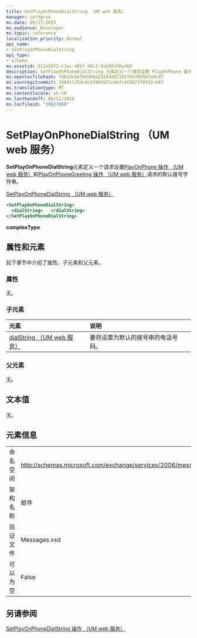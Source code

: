 ```yaml
---
title: SetPlayOnPhoneDialString （UM web 服务）
manager: sethgros
ms.date: 09/17/2015
ms.audience: Developer
ms.topic: reference
localization_priority: Normal
api_name:
- SetPlayOnPhoneDialString
api_type:
- schema
ms.assetid: 513a5072-c3ac-405f-98c2-0ab982d0a360
description: SetPlayOnPhoneDialString 元素定义一个请求设置 PlayOnPhone 操作 （UM web 服务） 的默认拨号字符串和 PlayOnPhoneGreeting 操作 （UM web 服务） 请求。
ms.openlocfilehash: fd82dc6ef0dd90a2318da93191f657005b7a5c87
ms.sourcegitcommit: 34041125dc8c5f993b21cebfc4f8b72f0fd2cb6f
ms.translationtype: MT
ms.contentlocale: zh-CN
ms.lasthandoff: 06/11/2018
ms.locfileid: "19827450"
---
```

# <a name="setplayonphonedialstring-um-web-service"></a>SetPlayOnPhoneDialString （UM web 服务）

**SetPlayOnPhoneDialString**元素定义一个请求设置[PlayOnPhone 操作 （UM web 服务）](playonphone-operation-um-web-service.md)和[PlayOnPhoneGreeting 操作 （UM web 服务）](playonphonegreeting-operation-um-web-service.md)请求的默认拨号字符串。 
  
[SetPlayOnPhoneDialString （UM web 服务）](setplayonphonedialstring-um-web-service.md)
  
```xml
<SetPlayOnPhoneDialString>
  <dialString>   </dialString>
</SetPlayOnPhoneDialString>
```

 **complexType**
## <a name="attributes-and-elements"></a>属性和元素

如下章节中介绍了属性、子元素和父元素。
  
### <a name="attributes"></a>属性

无。
  
### <a name="child-elements"></a>子元素

|**元素**|**说明**|
|:-----|:-----|
|[dialString （UM web 服务）](dialstring-um-web-service.md) <br/> |要将设置为默认的拨号串的电话号码。  <br/> |
   
### <a name="parent-elements"></a>父元素

无。
  
## <a name="text-value"></a>文本值

无。
  
## <a name="element-information"></a>元素信息

|||
|:-----|:-----|
|命名空间  <br/> |http://schemas.microsoft.com/exchange/services/2006/messages  <br/> |
|架构名称  <br/> |邮件  <br/> |
|验证文件  <br/> |Messages.xsd  <br/> |
|可以为空  <br/> |False  <br/> |
   
## <a name="see-also"></a>另请参阅



[SetPlayOnPhoneDialString 操作 （UM web 服务）](setplayonphonedialstring-operation-um-web-service.md)

